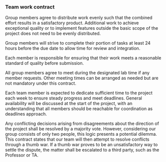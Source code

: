 ### Team work contract

Group members agree to distribute work evenly such that the combined effort results in a satisfactory product. Additional work to achieve exceptional quality or to implement features outside the basic scope of the project does not need to be evenly distributed.


Group members will strive to complete their portion of tasks at least 24 hours before the due date to allow time for review and integration. 

Each member is responsible for ensuring that their work meets a reasonable standard of quality before submission. 

All group members agree to meet during the designated lab time if any member requests. Other meeting times can be arranged as needed but are not mandatory under this contract.

Each team member is expected to dedicate sufficient time to the project each week to ensure steady progress and meet deadlines. General availability will be discussed at the start of the project, with an understanding that all members should be reachable for coordination as deadlines approach. 

Any conflicting decisions arising from disagreements about the direction of the project shall be resolved by a majority vote. However, considering our group consists of only two people, this logic presents a potential dilemma. This contract states that our team will then attempt to resolve conflicts through a thumb war. If a thumb war proves to be an unsatisfactory way to settle the dispute, the matter shall be escalated to a third party, such as the Professor or TA.
